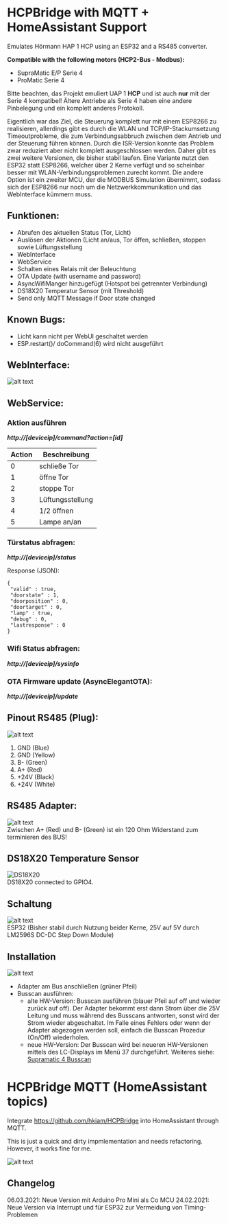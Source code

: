 # HCPBridge with MQTT + HomeAssistant Support

Emulates Hörmann HAP 1 HCP using an ESP32 and a RS485 converter.<br/>

**Compatible with the following motors (HCP2-Bus - Modbus):**

* SupraMatic E/P Serie 4
* ProMatic Serie 4

Bitte beachten, das Projekt emuliert UAP 1 **HCP** und ist auch **nur** mit der Serie 4 kompatibel! Ältere Antriebe als Serie 4 haben eine andere Pinbelegung und ein komplett anderes Protokoll.<p/>

Eigentlich war das Ziel, die Steuerung komplett nur mit einem ESP8266 zu realisieren, allerdings gibt es durch die WLAN und TCP/IP-Stackumsetzung Timeoutprobleme, die zum Verbindungsabbruch zwischen dem Antrieb und der Steuerung führen können. Durch die ISR-Version konnte das Problem zwar reduziert aber nicht komplett ausgeschlossen werden. Daher gibt es zwei weitere Versionen, die bisher stabil laufen. Eine Variante nutzt den ESP32 statt ESP8266, welcher über 2 Kerne verfügt und so scheinbar besser mit WLAN-Verbindungsproblemen zurecht kommt. Die andere Option ist ein zweiter MCU, der die MODBUS Simulation übernimmt, sodass sich der ESP8266 nur noch um die Netzwerkkommunikation und das WebInterface kümmern muss.

## Funktionen:

* Abrufen des aktuellen Status (Tor, Licht)
* Auslösen der Aktionen (Licht an/aus, Tor öffen, schließen, stoppen sowie Lüftungsstellung
* WebInterface
* WebService
* Schalten eines Relais mit der Beleuchtung
* OTA Update (with username and password)
* AsyncWifiManger hinzugefügt (Hotspot bei getrennter Verbindung)
* DS18X20 Temperatur Sensor (mit Threshold)
* Send only MQTT Message if Door state changed

## Known Bugs:
* Licht kann nicht per WebUI geschaltet werden
* ESP.restart()/ doCommand(6) wird nicht ausgeführt

## WebInterface:

![alt text](Images/webinterface.PNG)

## WebService:

### Aktion ausführen

***http://[deviceip]/command?action=[id]***

| Action | Beschreibung |
|--------|--------------|
| 0 | schließe Tor |
| 1 | öffne Tor |
| 2 | stoppe Tor |
| 3 | Lüftungsstellung |
| 4 | 1/2 öffnen |
| 5 | Lampe an/an |

### Türstatus abfragen:

***http://[deviceip]/status***

Response (JSON):

```
{
 "valid" : true,
 "doorstate" : 1,
 "doorposition" : 0,
 "doortarget" : 0,
 "lamp" : true,
 "debug" : 0,
 "lastresponse" : 0
}
```

### Wifi Status abfragen:

***http://[deviceip]/sysinfo***

### OTA Firmware update (AsyncElegantOTA):

***http://[deviceip]/update***

## Pinout RS485 (Plug):

![alt text](Images/plug-min.png)

1. GND (Blue)
2. GND (Yellow)
3. B- (Green)
4. A+ (Red)
5. \+24V (Black)
6. \+24V (White)

## RS485 Adapter:

![alt text](Images/rs485board-min.png)  
Zwischen A+ (Red) und B- (Green) ist ein 120 Ohm Widerstand zum terminieren des BUS!

## DS18X20 Temperature Sensor

![DS18X20](Images/ds18x20.jpg) <br/>
DS18X20 connected to GPIO4.

## Schaltung

![alt text](Images/esp32.png) <br/>
ESP32 (Bisher stabil durch Nutzung beider Kerne, 25V auf 5V durch LM2596S DC-DC Step Down Module)

## Installation

![alt text](Images/antrieb-min.png)

* Adapter am Bus anschließen (grüner Pfeil) <br/>
* Busscan ausführen: 
  * alte HW-Version: Busscan ausführen (blauer Pfeil auf off und wieder zurück auf off). Der Adapter bekommt erst dann Strom über die 25V Leitung und muss während des Busscans antworten, sonst wird der Strom wieder abgeschaltet. Im Falle eines Fehlers oder wenn der Adapter abgezogen werden soll, einfach die Busscan Prozedur (On/Off) wiederholen.
  * neue HW-Version: Der Busscan wird bei neueren HW-Versionen mittels des LC-Displays im Menü 37 durchgeführt. Weiteres siehe: [Supramatic 4 Busscan](https://www.tor7.de/news/bus-scan-beim-supramatic-serie-4-fehlercode-04-vermeiden)

# HCPBridge MQTT (HomeAssistant topics)

Integrate https://github.com/hkiam/HCPBridge into HomeAssistant through MQTT.

This is just a quick and dirty impmlementation and needs refactoring. However, it works fine for me.

![alt text](Images/HA.png)

## Changelog

06\.03.2021: Neue Version mit Arduino Pro Mini als Co MCU
24\.02.2021: Neue Version via Interrupt und für ESP32 zur Vermeidung von Timing-Problemen
